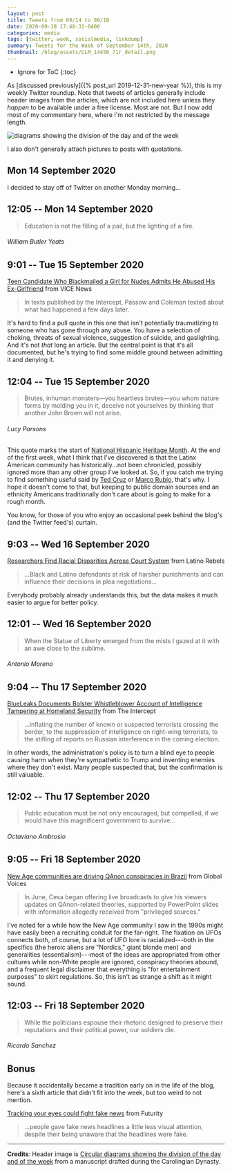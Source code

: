 ```yaml
---
layout: post
title: Tweets from 09/14 to 09/18
date: 2020-09-18 17:48:31-0400
categories: media
tags: [twitter, week, socialmedia, linkdump]
summary: Tweets for the Week of September 14th, 2020
thumbnail: /blog/assets/CLM_14456_71r_detail.png
---
```


* Ignore for ToC
{:toc}

As [discussed previously]({% post_url 2019-12-31-new-year %}), this is my weekly Twitter roundup.  Note that tweets of articles generally include header images from the articles, which are not included here unless they *happen* to be available under a free license.  Most are not.  But I now add most of my commentary here, where I'm not restricted by the message length.

![diagrams showing the division of the day and of the week](/blog/assets/CLM_14456_71r_detail.png "diagrams showing the division of the day and of the week")

I also don't generally attach pictures to posts with quotations.

## Mon 14 September 2020

I decided to stay off of Twitter on another Monday morning...

## 12:05 -- Mon 14 September 2020

[<i class="fab fa-twitter"></i>](https://jcolag.github.io/twitter/1305537038322528256)

 > Education is not the filling of a pail, but the lighting of a fire.

###### William Butler Yeats

## 9:01 -- Tue 15 September 2020

[<i class="fab fa-twitter-square"></i>](https://jcolag.github.io/twitter/1305854127692378112) [Teen Candidate Who Blackmailed a Girl for Nudes Admits He Abused His Ex-Girlfriend](https://www.vice.com/en_us/article/pky44m/teen-candidate-who-blackmailed-a-girl-for-nudes-admits-he-abused-his-ex-girlfriend) from VICE News

 > In texts published by the Intercept, Passow and Coleman texted about what had happened a few days later.

It's hard to find a pull quote in this one that isn't potentially traumatizing to someone who has gone through any abuse.  You have a selection of choking, threats of sexual violence, suggestion of suicide, and gaslighting.  And it's not *that* long an article.  But the central point is that it's all documented, but he's trying to find some middle ground between admitting it and denying it.

## 12:04 -- Tue 15 September 2020

[<i class="fab fa-twitter"></i>](https://jcolag.github.io/twitter/1305900181305597964)

 > Brutes, inhuman monsters—you heartless brutes—you whom nature forms by molding you in it, deceive not yourselves by thinking that another John Brown will not arise.

###### Lucy Parsons

This quote marks the start of [National Hispanic Heritage Month](https://en.wikipedia.org/wiki/National_Hispanic_Heritage_Month).  At the end of the first week, what I think that I've discovered is that the Latinx American community has historically...not been chronicled, possibly ignored more than any other group I've looked at.  So, if you catch me trying to find something useful said by [Ted Cruz](https://en.wikipedia.org/wiki/Ted_Cruz) or [Marco Rubio](https://en.wikipedia.org/wiki/Marco_Rubio), that's why.  I hope it doesn't come to that, but keeping to public domain sources and an ethnicity Americans traditionally don't care about is going to make for a rough month.

You know, for those of you who enjoy an occasional peek behind the blog's (and the Twitter feed's) curtain.

## 9:03 -- Wed 16 September 2020

[<i class="fab fa-twitter-square"></i>](https://jcolag.github.io/twitter/1306217018828288000) [Researchers Find Racial Disparities Across Court System](https://www.latinorebels.com/2020/09/09/researchersfind/) from Latino Rebels

 > ...Black and Latino defendants at risk of harsher punishments and can influence their decisions in plea negotiations...

Everybody probably already understands this, but the data makes it much easier to argue for better policy.

## 12:01 -- Wed 16 September 2020

[<i class="fab fa-twitter"></i>](https://jcolag.github.io/twitter/1306261814112645120)

 > When the Statue of Liberty emerged from the mists I gazed at it with an awe close to the sublime.

###### Antonio Moreno

## 9:04 -- Thu 17 September 2020

[<i class="fab fa-twitter-square"></i>](https://jcolag.github.io/twitter/1306579658587086850) [BlueLeaks Documents Bolster Whistleblower Account of Intelligence Tampering at Homeland Security](https://theintercept.com/2020/09/12/homeland-security-whistleblower-corruption/) from The Intercept

 > ...inflating the number of known or suspected terrorists crossing the border, to the suppression of intelligence on right-wing terrorists, to the stifling of reports on Russian interference in the coming election.

In other words, the administration's policy is to turn a blind eye to people causing harm when they're sympathetic to Trump and inventing enemies where they don't exist.  Many people suspected that, but the confirmation is still valuable.

## 12:02 -- Thu 17 September 2020

[<i class="fab fa-twitter"></i>](https://jcolag.github.io/twitter/1306624453766451200)

 > Public education must be not only encouraged, but compelled, if we would have this magnificent government to survive...

###### Octaviano Ambrosio

## 9:05 -- Fri 18 September 2020

[<i class="fab fa-twitter-square"></i>](https://jcolag.github.io/twitter/1306942298165358592) [New Age communities are driving QAnon conspiracies in Brazil](https://globalvoices.org/2020/09/13/new-age-communities-are-driving-qanon-conspiracies-in-brazil/) from Global Voices

 > In June, Cesa began offering live broadcasts to give his viewers updates on QAnon-related theories, supported by PowerPoint slides with information allegedly received from "privileged sources."

I've noted for a while how the New Age community I saw in the 1990s might have easily been a recruiting conduit for the far-right.  The fixation on UFOs connects both, of course, but a lot of UFO lore is racialized---both in the specifics (the heroic aliens are "Nordics," giant blonde men) and generalities (essentialism)---most of the ideas are appropriated from other cultures while non-White people are ignored, conspiracy theories abound, and a frequent legal disclaimer that everything is "for entertainment purposes" to skirt regulations.  So, this isn't as strange a shift as it might sound.

## 12:03 -- Fri 18 September 2020

[<i class="fab fa-twitter"></i>](https://jcolag.github.io/twitter/1306987093265055751)

 > While the politicians espouse their rhetoric designed to preserve their reputations and their political power, our soldiers die.

###### Ricardo Sanchez

## Bonus

Because it accidentally became a tradition early on in the life of the blog, here's a sixth article that didn't fit into the week, but too weird to not mention.

<i class="fas fa-square"></i> [Tracking your eyes could fight fake news](https://www.futurity.org/fake-news-vision-eye-tracking-2434802/) from Futurity

 > ...people gave fake news headlines a little less visual attention, despite their being unaware that the headlines were fake.

* * *

**Credits**:  Header image is [Circular diagrams showing the division of the day and of the week](https://en.wikipedia.org/wiki/Week#/media/File:CLM_14456_71r_detail.jpg) from a manuscript drafted during the Carolingian Dynasty.
